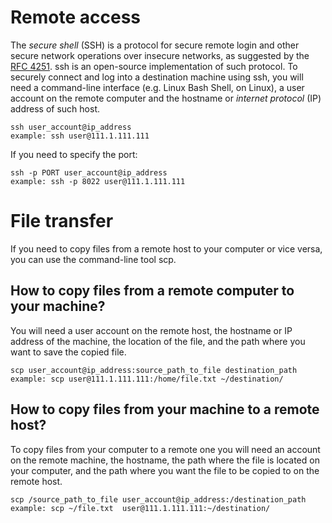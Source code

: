 # Remote access

The _secure shell_ (SSH) is a protocol for secure remote login and other secure network operations over insecure networks, as suggested by the [RFC 4251](https://datatracker.ietf.org/doc/html/rfc4251). ssh is an open-source implementation of such protocol. To securely connect and log into a destination machine using ssh, you will need a command-line interface (e.g. Linux Bash Shell, on Linux), a user account on the remote computer and the hostname or _internet protocol_ (IP) address of such host.

```
ssh user_account@ip_address
example: ssh user@111.1.111.111 
```

If you need to specify the port:
```
ssh -p PORT user_account@ip_address
example: ssh -p 8022 user@111.1.111.111 
```

# File transfer

If you need to copy files from a remote host to your computer or vice versa, you can use the command-line tool scp.

## How to copy files from a remote computer to your machine?

You will need a user account on the remote host, the hostname or IP address of the machine, the location of the file, and the path where you want to save the copied file.

```
scp user_account@ip_address:source_path_to_file destination_path
example: scp user@111.1.111.111:/home/file.txt ~/destination/ 
```

## How to copy files from your machine to a remote host?

To copy files from your computer to a remote one you will need an account on the remote machine, the hostname, the path where the file is located on your computer, and the path where you want the file to be copied to on the remote host.

```
scp /source_path_to_file user_account@ip_address:/destination_path
example: scp ~/file.txt  user@111.1.111.111:~/destination/ 
```
